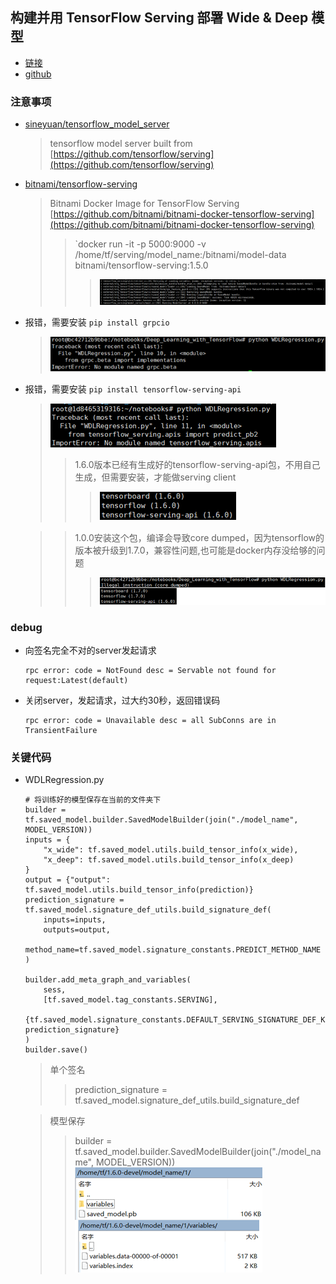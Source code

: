 ## 构建并用 TensorFlow Serving 部署 Wide & Deep 模型
* [链接](https://www.jianshu.com/p/2fffd0e332bc)
* [github](https://github.com/edvardHua/Articles)

### 注意事项
* [sineyuan/tensorflow_model_server](https://hub.docker.com/r/sineyuan/tensorflow_model_server/)
  >tensorflow model server built from [https://github.com/tensorflow/serving](https://github.com/tensorflow/serving)
* [bitnami/tensorflow-serving](https://hub.docker.com/r/bitnami/tensorflow-serving/)
  >Bitnami Docker Image for TensorFlow Serving
  [https://github.com/bitnami/bitnami-docker-tensorflow-serving](https://github.com/bitnami/bitnami-docker-tensorflow-serving)
  >>`docker run -it -p 5000:9000 -v /home/tf/serving/model_name:/bitnami/model-data bitnami/tensorflow-serving:1.5.0
  >>>![bitnami success](_images/bitnami-success.png)

* 报错，需要安装 `pip install grpcio`
  >![grpcio error](_images/grpcio-error.png)
* 报错，需要安装 `pip install tensorflow-serving-api
`
  >![tensorflow-serving-api-error](_images/tensorflow-serving-api-error.png)
  >>1.6.0版本已经有生成好的tensorflow-serving-api包，不用自己生成，但需要安装，才能做serving client
  >>>![python packages](_images/python-packages.png)  

  >>1.0.0安装这个包，编译会导致core dumped，因为tensorflow的版本被升级到1.7.0，兼容性问题,也可能是docker内存没给够的问题
  >>>![core dump](_images/core-dump.png)

### debug
* 向签名完全不对的server发起请求
  ```
  rpc error: code = NotFound desc = Servable not found for request:Latest(default)
  ```
* 关闭server，发起请求，过大约30秒，返回错误码
  ```
  rpc error: code = Unavailable desc = all SubConns are in TransientFailure
  ```
### 关键代码
* WDLRegression.py
  ```
  # 将训练好的模型保存在当前的文件夹下
  builder = tf.saved_model.builder.SavedModelBuilder(join("./model_name", MODEL_VERSION))
  inputs = {
      "x_wide": tf.saved_model.utils.build_tensor_info(x_wide),
      "x_deep": tf.saved_model.utils.build_tensor_info(x_deep)
  }
  output = {"output": tf.saved_model.utils.build_tensor_info(prediction)}
  prediction_signature = tf.saved_model.signature_def_utils.build_signature_def(
      inputs=inputs,
      outputs=output,
      method_name=tf.saved_model.signature_constants.PREDICT_METHOD_NAME
  )

  builder.add_meta_graph_and_variables(
      sess,
      [tf.saved_model.tag_constants.SERVING],
      {tf.saved_model.signature_constants.DEFAULT_SERVING_SIGNATURE_DEF_KEY: prediction_signature}
  )
  builder.save()
  ```
  >单个签名
  >>prediction_signature = tf.saved_model.signature_def_utils.build_signature_def

  >模型保存
  >>builder = tf.saved_model.builder.SavedModelBuilder(join("./model_name", MODEL_VERSION))  
  >>![model](_images/model-2.png)